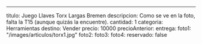 ---
titulo: Juego Llaves Torx Largas Bremen
descripcion: Como se ve en la foto, falta la T15 (aunque quizás la encuentre).
cantidad: 1
categoria: Herramientas
destino: Vender
precio: 10000
precioAnterior: 
entrega: 
foto1: "/images/articulos/torx1.jpg"
foto2: 
foto3: 
foto4: 
reservado: false
